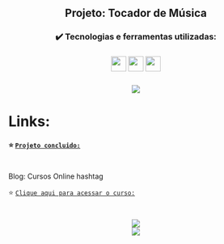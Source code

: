 
<h2 align="center">Projeto: Tocador de Música</h2>

<h3 align="center">✔️ Tecnologias e ferramentas utilizadas: </h3>
  
<h3 align="center"> <img src="https://user-images.githubusercontent.com/111543645/217710038-95ae8769-4eb4-4e57-80b0-f2e049ba5e49.png" width="30" height="30"/> <img src="https://user-images.githubusercontent.com/111543645/217708557-008f7034-d929-4436-98b6-c6aa8c0d346d.png" width="30" height="30"/> <img src="https://user-images.githubusercontent.com/111543645/217708445-49e790f6-fe23-4020-a6fb-d47027a87c45.png" width="30" height="30"/>
<h3 align="center"> <img src="https://img.shields.io/badge/-Visual%20Studio%20Code-05122A?style=flat&logo=visual-studio-code&logoColor=007ACC"/>


# Links:
#### :star: [`Projeto concluido:`]() 

#
Blog: Cursos Online hashtag

:star: [`Clique aqui para acessar o curso:`](https://www.hashtagtreinamentos.com/projeto-web-de-javascript#aula7)

#
<div align="center"> <img src="https://img.shields.io/github/license/dropbox/dropbox-sdk-java"/></div>  
<div align="center"><img src="http://img.shields.io/static/v1?label=STATUS&message=EM%20DESENVOLVIMENTO&color=f8efd4&style=for-the-badge"/></div>
